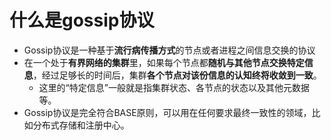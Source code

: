 # 什么是gossip协议
- Gossip协议是一种基于**流行病传播方式**的节点或者进程之间信息交换的协议
- 在一个处于**有界网络的集群**里，如果每个节点都**随机与其他节点交换特定信息**，经过足够长的时间后，集群**各个节点对该份信息的认知终将收敛到一致**。
	- 这里的“特定信息”一般就是指集群状态、各节点的状态以及其他元数据等。
- Gossip协议是完全符合BASE原则，可以用在任何要求最终一致性的领域，比如分布式存储和注册中心。